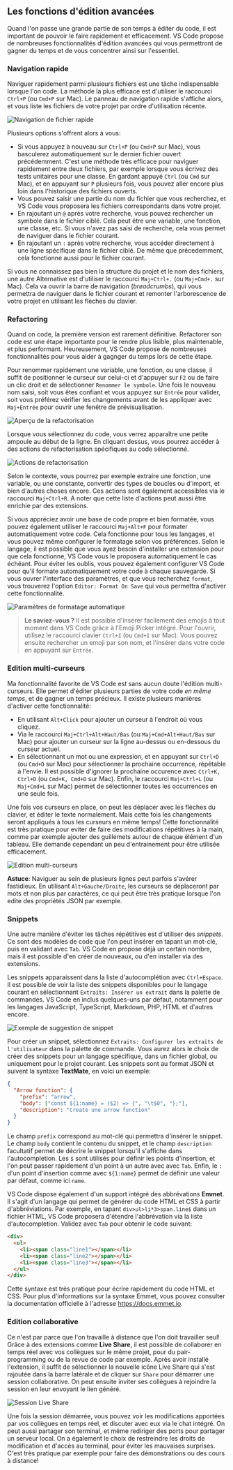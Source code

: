 ## Les fonctions d'édition avancées

Quand l'on passe une grande partie de son temps à éditer du code, il est important de pouvoir le faire rapidement et efficacement. VS Code propose de nombreuses fonctionnalités d'édition avancées qui vous permettront de gagner du temps et de vous concentrer ainsi sur l'essentiel.

### Navigation rapide

Naviguer rapidement parmi plusieurs fichiers est une tâche indispensable lorsque l'on code. La méthode la plus efficace est d'utiliser le raccourci `Ctrl+P` (ou `Cmd+P` sur Mac). Le panneau de navigation rapide s'affiche alors, et vous liste les fichiers de votre projet par ordre d'utilisation récente.

![Navigation de fichier rapide](./images/quick-navigation.png)

Plusieurs options s'offrent alors à vous:

- Si vous appuyez à nouveau sur `Ctrl+P` (ou `Cmd+P` sur Mac), vous basculerez automatiquement sur le dernier fichier ouvert précédemment. C'est une méthode très efficace pour naviguer rapidement entre deux fichiers, par exemple lorsque vous écrivez des tests unitaires pour une classe. En gardant appuyé `Ctrl` (ou `Cmd` sur Mac), et en appuyant sur `P` plusieurs fois, vous pouvez aller encore plus loin dans l'historique des fichiers ouverts.
- Vous pouvez saisir une partie du nom du fichier que vous recherchez, et VS Code vous proposera les fichiers correspondants dans votre projet.
- En rajoutant un `@` après votre recherche, vous pouvez rechercher un symbole dans le fichier ciblé. Cela peut être une variable, une fonction, une classe, etc. Si vous n'avez pas saisi de recherche, cela vous permet de naviguer dans le fichier courant.
- En rajoutant un `:` après votre recherche, vous accéder directement à une ligne spécifique dans le fichier ciblé. De même que précedemment, cela fonctionne aussi pour le fichier courant.

Si vous ne connaissez pas bien la structure du projet et le nom des fichiers, une autre Alternative est d'utiliser le raccourci `Maj+Ctrl+.` (ou `Maj+Cmd+.` sur Mac). Cela va ouvrir la barre de navigation (_breadcrumbs_), qui vous permettra de naviguer dans le fichier courant et remonter l'arborescence de votre projet en utilisant les flèches du clavier.

### Refactoring

Quand on code, la première version est rarement définitive. Refactorer son code est une étape importante pour le rendre plus lisible, plus maintenable, et plus performant. Heureusement, VS Code propose de nombreuses fonctionnalités pour vous aider à gagnger du temps lors de cette étape.

Pour renommer rapidement une variable, une fonction, ou une classe, il suffit de positionner le curseur sur celui-ci et d'appuyer sur `F2` ou de faire un clic droit et de sélectionner `Renommer le symbole`. Une fois le nouveau nom saisi, soit vous êtes confiant et vous appuyez sur `Entrée` pour valider, soit vous préférez vérifier les changements avant de les appliquer avec `Maj+Entrée` pour ouvrir une fenêtre de prévisualisation.

![Aperçu de la refactorisation](./images/rename-symbol-preview.png)

Lorsque vous sélectionnez du code, vous verrez apparaître une petite ampoule au début de la ligne. En cliquant dessus, vous pourrez accéder à des actions de refactorisation spécifiques au code sélectionné.

![Actions de refactorisation](./images/refactor-actions.png)

Selon le contexte, vous pourrez par exemple extraire une fonction, une variable, ou une constante, convertir des types de boucles ou d'import, et bien d'autres choses encore. Ces actions sont également accessibles via le raccourci `Maj+Ctrl+R`. A noter que cette liste d'actions peut aussi être enrichie par des extensions.

Si vous appréciez avoir une base de code propre et bien formatée, vous pouvez également utiliser le raccourci `Maj+Alt+F` pour formater automatiquement votre code. Cela fonctionne pour tous les langages, et vous pouvez même configurer le formatage selon vos préférences. Selon le langage, il est possible que vous ayez besoin d'installer une extension pour que cela fonctionne, VS Code vous le proposera automatiquement le cas échéant. Pour éviter les oublis, vous pouvez également configurer VS Code pour qu'il formate automatiquement votre code à chaque sauvegarde. Si vous ouvrer l'interface des paramètres, et que vous recherchez `format`, vous trouverez l'option `Editor: Format On Save` qui vous permettra d'activer cette fonctionnalité.

![Paramètres de formatage automatique](./images/format-settings.png)

> **Le saviez-vous ?** Il est possible d'insérer facilement des emojis à tout moment dans VS Code grâce à l'Emoji Picker intégré. Pour l'ouvrir, utilisez le raccourci clavier `Ctrl+I` (ou `Cmd+I` sur Mac). Vous pouvez ensuite rechercher un emoji par son nom, et l'insérer dans votre code en appuyant sur `Entrée`.

### Edition multi-curseurs

Ma fonctionnalité favorite de VS Code est sans aucun doute l'édition multi-curseurs. Elle permet d'éditer plusieurs parties de votre code _en même temps_, et de gagner un temps précieux. Il existe plusieurs manières d'activer cette fonctionnalité:

- En utilisant `Alt+Click` pour ajouter un curseur à l'endroit où vous cliquez.
- Via le raccourci `Maj+Ctrl+Alt+Haut/Bas` (ou `Maj+Cmd+Alt+Haut/Bas` sur Mac) pour ajouter un curseur sur la ligne au-dessus ou en-dessous du curseur actuel.
- En sélectionnant un mot ou une expression, et en appuyant sur `Ctrl+D` (ou `Cmd+D` sur Mac) pour sélectionner la prochaine occurrence, répétable à l'envie. Il est possible d'ignorer la prochaine occurence avec `Ctrl+K, Ctrl+D` (ou `Cmd+K, Cmd+D` sur Mac). Enfin, le raccourci `Maj+Ctrl+L` (ou `Maj+Cmd+L` sur Mac) permet de sélectionner toutes les occurrences en une seule fois.

Une fois vos curseurs en place, on peut les déplacer avec les flèches du clavier, et éditer le texte normalement. Mais cette fois les changements seront appliqués à tous les curseurs en même temps! Cette fonctionnalité est très pratique pour eviter de faire des modifications répétitives à la main, comme par exemple ajouter des guillemets autour de chaque élément d'un tableau. Elle demande cependant un peu d'entrainement pour être utilisée efficacement.

![Edition multi-curseurs](./images/multi-cursor-edit.png)

**Astuce**: Naviguer au sein de plusieurs lignes peut parfois s'avérer fastidieux. En utilisant `Alt+Gauche/Droite`, les curseurs se déplaceront par mots et non plus par caractères, ce qui peut être très pratique lorsque l'on edite des propriétés JSON par exemple.

### Snippets

Une autre manière d'éviter les tâches répétitives est d'utiliser des _snippets_. Ce sont des modèles de code que l'on peut insérer en tapant un mot-clé, puis en validant avec `Tab`. VS Code en propose déjà un certain nombre, mais il est possible d'en créer de nouveaux, ou d'en installer via des extensions.

Les snippets apparaissent dans la liste d'autocomplétion avec `Ctrl+Espace`. Il est possible de voir la liste des snippets disponibles pour le langage courant en sélectionnant `Extraits: Insérer un extrait` dans la palette de commandes. VS Code en inclus quelques-uns par défaut, notamment pour les langages JavaScript, TypeScript, Markdown, PHP, HTML et d'autres encore.

![Exemple de suggestion de snippet](./images/snippet-suggestion.png)

Pour créer un snippet, sélectionnez `Extraits: Configurer les extraits de l'utilisateur` dans la palette de commande. Vous aurez alors le choix de créer des snippets pour un langage spécifique, dans un fichier global, ou uniquement pour le projet courant. Les snippets sont au format JSON et suivent la syntaxe **TextMate**, en voici un exemple:

```json
{
  "Arrow function": {
    "prefix": "arrow",
    "body": ["const ${1:name} = ($2) => {", "\t$0", "};"],
    "description": "Create une arrow function"
  }
}
```

Le champ `prefix` correspond au mot-clé qui permettra d'insérer le snippet. Le champ `body` contient le contenu du snippet, et le champ `description` facultatif permet de décrire le snippet lorsqu'il s'affiche dans l'autocompletion. Les `$` sont utilisés pour définir les points d'insertion, et l'on peut passer rapidement d'un point à un autre avec avec `Tab`. Enfin, le `:` d'un point d'insertion comme avec `${1:name}` permet de définir une valeur par défaut, comme ici `name`.

VS Code dispose également d'un support intégré des abbrévations **Emmet**. Il s'agit d'un langage qui permet de générer du code HTML et CSS à partir d'abbréviations. Par exemple, en tapant `div>ul>li*3>span.line$` dans un fichier HTML, VS Code proposera d'étendre l'abbrévation via la liste d'autocompletion. Validez avec `Tab` pour obtenir le code suivant:

```html
<div>
  <ul>
    <li><span class="line1"></span></li>
    <li><span class="line2"></span></li>
    <li><span class="line3"></span></li>
  </ul>
</div>
```

Cette syntaxe est très pratique pour écrire rapidement du code HTML et CSS. Pour plus d'informations sur la syntaxe Emmet, vous pouvez consulter la documentation officielle à l'adresse https://docs.emmet.io.

### Edition collaborative

Ce n'est par parce que l'on travaille à distance que l'on doit travailler seul! Grâce à des extensions comme **Live Share**, il est possible de collaborer en temps réel avec vos collègues sur le même projet, pour du pair-programming ou de la revue de code par exemple. Après avoir installé l'extension, il suffit de sélectionner la nouvelle icône Live Share qui s'est rajoutée dans la barre latérale et de cliquer sur `Share` pour démarrer une session collaborative. On peut ensuite inviter ses collègues à rejoindre la session en leur envoyant le lien généré.

![Session Live Share](./images/live-share.png)

Une fois la session démarrée, vous pouvez voir les modifications apportées par vos collègues en temps réel, et discuter avec eux via le chat intégré. On peut aussi partager son terminal, et même rediriger des ports pour partager un serveur local. On a également le choix de restreindre les droits de modification et d'accès au terminal, pour éviter les mauvaises surprises. C'est très pratique par exemple pour faire des démonstrations ou des cours à distance!
